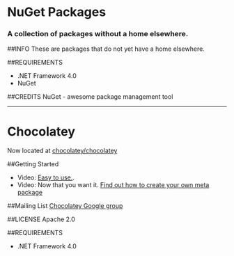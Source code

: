 NuGet Packages
=============================================  
### A collection of packages without a home elsewhere.
##INFO
These are packages that do not yet have a home elsewhere.
  
##REQUIREMENTS
* .NET Framework 4.0   
* NuGet  
  
##CREDITS
NuGet - awesome package management tool  
  
----
Chocolatey
=================================
  
Now located at [chocolatey/chocolatey](https://github.com/chocolatey/chocolatey)
  
##Getting Started
- Video: [Easy to use.](http://www.youtube.com/watch?v=N-hWOUL8roU).
- Video: Now that you want it. [Find out how to create your own meta package](http://www.youtube.com/watch?v=Wt_unjS_SUo)

##Mailing List
[Chocolatey Google group](groups.google.com/group/chocolatey)  

##LICENSE
Apache 2.0  
  
##REQUIREMENTS
* .NET Framework 4.0 
